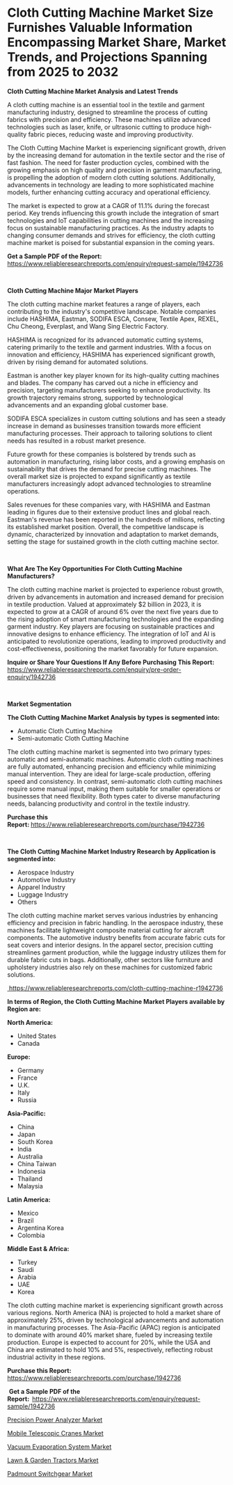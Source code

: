 <p><h1>Cloth Cutting Machine Market Size Furnishes Valuable Information Encompassing Market Share, Market Trends, and Projections Spanning from 2025 to 2032</h1></p><p><strong>Cloth Cutting Machine Market Analysis and Latest Trends</strong></p>
<p><p>A cloth cutting machine is an essential tool in the textile and garment manufacturing industry, designed to streamline the process of cutting fabrics with precision and efficiency. These machines utilize advanced technologies such as laser, knife, or ultrasonic cutting to produce high-quality fabric pieces, reducing waste and improving productivity.</p><p>The Cloth Cutting Machine Market is experiencing significant growth, driven by the increasing demand for automation in the textile sector and the rise of fast fashion. The need for faster production cycles, combined with the growing emphasis on high quality and precision in garment manufacturing, is propelling the adoption of modern cloth cutting solutions. Additionally, advancements in technology are leading to more sophisticated machine models, further enhancing cutting accuracy and operational efficiency.</p><p>The market is expected to grow at a CAGR of 11.1% during the forecast period. Key trends influencing this growth include the integration of smart technologies and IoT capabilities in cutting machines and the increasing focus on sustainable manufacturing practices. As the industry adapts to changing consumer demands and strives for efficiency, the cloth cutting machine market is poised for substantial expansion in the coming years.</p></p>
<p><strong>Get a Sample PDF of the Report:&nbsp;</strong> <a href="https://www.reliableresearchreports.com/enquiry/request-sample/1942736?utm_campaign=102&utm_medium=2&utm_source=Github&utm_content=ia&utm_term=16022025&utm_id=cloth-cutting-machine">https://www.reliableresearchreports.com/enquiry/request-sample/1942736</a></p>
<p>&nbsp;</p>
<p><strong>Cloth Cutting Machine Major Market Players</strong></p>
<p><p>The cloth cutting machine market features a range of players, each contributing to the industry's competitive landscape. Notable companies include HASHIMA, Eastman, SODIFA ESCA, Consew, Textile Apex, REXEL, Chu Cheong, Everplast, and Wang Sing Electric Factory. </p><p>HASHIMA is recognized for its advanced automatic cutting systems, catering primarily to the textile and garment industries. With a focus on innovation and efficiency, HASHIMA has experienced significant growth, driven by rising demand for automated solutions.</p><p>Eastman is another key player known for its high-quality cutting machines and blades. The company has carved out a niche in efficiency and precision, targeting manufacturers seeking to enhance productivity. Its growth trajectory remains strong, supported by technological advancements and an expanding global customer base.</p><p>SODIFA ESCA specializes in custom cutting solutions and has seen a steady increase in demand as businesses transition towards more efficient manufacturing processes. Their approach to tailoring solutions to client needs has resulted in a robust market presence.</p><p>Future growth for these companies is bolstered by trends such as automation in manufacturing, rising labor costs, and a growing emphasis on sustainability that drives the demand for precise cutting machines. The overall market size is projected to expand significantly as textile manufacturers increasingly adopt advanced technologies to streamline operations.</p><p>Sales revenues for these companies vary, with HASHIMA and Eastman leading in figures due to their extensive product lines and global reach. Eastman's revenue has been reported in the hundreds of millions, reflecting its established market position. Overall, the competitive landscape is dynamic, characterized by innovation and adaptation to market demands, setting the stage for sustained growth in the cloth cutting machine sector.</p></p>
<p>&nbsp;</p>
<p><strong>What Are The Key Opportunities For Cloth Cutting Machine Manufacturers?</strong></p>
<p><p>The cloth cutting machine market is projected to experience robust growth, driven by advancements in automation and increased demand for precision in textile production. Valued at approximately $2 billion in 2023, it is expected to grow at a CAGR of around 6% over the next five years due to the rising adoption of smart manufacturing technologies and the expanding garment industry. Key players are focusing on sustainable practices and innovative designs to enhance efficiency. The integration of IoT and AI is anticipated to revolutionize operations, leading to improved productivity and cost-effectiveness, positioning the market favorably for future expansion.</p></p>
<p><strong>Inquire or Share Your Questions If Any Before Purchasing This Report:</strong> <a href="https://www.reliableresearchreports.com/enquiry/pre-order-enquiry/1942736?utm_campaign=102&utm_medium=2&utm_source=Github&utm_content=ia&utm_term=16022025&utm_id=cloth-cutting-machine">https://www.reliableresearchreports.com/enquiry/pre-order-enquiry/1942736</a></p>
<p>&nbsp;</p>
<p><strong>Market Segmentation</strong></p>
<p><strong>The Cloth Cutting Machine Market Analysis by types is segmented into:</strong></p>
<p><ul><li>Automatic Cloth Cutting Machine</li><li>Semi-automatic Cloth Cutting Machine</li></ul></p>
<p><p>The cloth cutting machine market is segmented into two primary types: automatic and semi-automatic machines. Automatic cloth cutting machines are fully automated, enhancing precision and efficiency while minimizing manual intervention. They are ideal for large-scale production, offering speed and consistency. In contrast, semi-automatic cloth cutting machines require some manual input, making them suitable for smaller operations or businesses that need flexibility. Both types cater to diverse manufacturing needs, balancing productivity and control in the textile industry.</p></p>
<p><strong>Purchase this Report:&nbsp;</strong><a href="https://www.reliableresearchreports.com/purchase/1942736?utm_campaign=102&utm_medium=2&utm_source=Github&utm_content=ia&utm_term=16022025&utm_id=cloth-cutting-machine">https://www.reliableresearchreports.com/purchase/1942736</a></p>
<p>&nbsp;</p>
<p><strong>The Cloth Cutting Machine Market Industry Research by Application is segmented into:</strong></p>
<p><ul><li>Aerospace Industry</li><li>Automotive Industry</li><li>Apparel Industry</li><li>Luggage Industry</li><li>Others</li></ul></p>
<p><p>The cloth cutting machine market serves various industries by enhancing efficiency and precision in fabric handling. In the aerospace industry, these machines facilitate lightweight composite material cutting for aircraft components. The automotive industry benefits from accurate fabric cuts for seat covers and interior designs. In the apparel sector, precision cutting streamlines garment production, while the luggage industry utilizes them for durable fabric cuts in bags. Additionally, other sectors like furniture and upholstery industries also rely on these machines for customized fabric solutions.</p></p>
<p><a href="https://www.reliableresearchreports.com/cloth-cutting-machine-r1942736?utm_campaign=102&utm_medium=2&utm_source=Github&utm_content=ia&utm_term=16022025&utm_id=cloth-cutting-machine">&nbsp;https://www.reliableresearchreports.com/cloth-cutting-machine-r1942736</a></p>
<p><strong>In terms of Region, the Cloth Cutting Machine Market Players available by Region are:</strong></p>
<p>
    <p> <strong> North America: </strong>
        <ul>
            <li>United States</li>
            <li>Canada</li>
        </ul>
        </p> 
    <p> <strong> Europe: </strong>
        <ul>
            <li>Germany</li>
            <li>France</li>
            <li>U.K.</li>
            <li>Italy</li>
            <li>Russia</li>
        </ul>
        </p> 
    <p> <strong> Asia-Pacific: </strong>
        <ul>
            <li>China</li>
            <li>Japan</li>
            <li>South Korea</li>
            <li>India</li>
            <li>Australia</li>
            <li>China Taiwan</li>
            <li>Indonesia</li>
            <li>Thailand</li>
            <li>Malaysia</li>
        </ul>
        </p> 
    <p> <strong> Latin America: </strong>
        <ul>
            <li>Mexico</li>
            <li>Brazil</li>
            <li>Argentina Korea</li>
            <li>Colombia</li>
        </ul>
        </p> 
    <p> <strong> Middle East & Africa: </strong>
        <ul>
            <li>Turkey</li>
            <li>Saudi</li>
            <li>Arabia</li>
            <li>UAE</li>
            <li>Korea</li>
        </ul>
    </p>
    </p>
<p><p>The cloth cutting machine market is experiencing significant growth across various regions. North America (NA) is projected to hold a market share of approximately 25%, driven by technological advancements and automation in manufacturing processes. The Asia-Pacific (APAC) region is anticipated to dominate with around 40% market share, fueled by increasing textile production. Europe is expected to account for 20%, while the USA and China are estimated to hold 10% and 5%, respectively, reflecting robust industrial activity in these regions.</p></p>
<p><strong>Purchase this Report: </strong><a href="https://www.reliableresearchreports.com/purchase/1942736?utm_campaign=102&utm_medium=2&utm_source=Github&utm_content=ia&utm_term=16022025&utm_id=cloth-cutting-machine">https://www.reliableresearchreports.com/purchase/1942736</a></p>
<p>&nbsp;<strong>Get a Sample PDF of the Report:&nbsp;&nbsp;</strong><a href="https://www.reliableresearchreports.com/enquiry/request-sample/1942736?utm_campaign=102&utm_medium=2&utm_source=Github&utm_content=ia&utm_term=16022025&utm_id=cloth-cutting-machine">https://www.reliableresearchreports.com/enquiry/request-sample/1942736</a></p>
<p><strong></strong></p>
<p><p><a href="https://github.com/gamuoodhub/Market-Research-Report-List-1/blob/main/precision-power-analyzer-market.md?utm_campaign=102&utm_medium=2&utm_source=Github&utm_content=ia&utm_term=16022025&utm_id=cloth-cutting-machine">Precision Power Analyzer Market</a></p><p><a href="https://github.com/boysabotzoc/Market-Research-Report-List-1/blob/main/mobile-telescopic-cranes-market.md?utm_campaign=102&utm_medium=2&utm_source=Github&utm_content=ia&utm_term=16022025&utm_id=cloth-cutting-machine">Mobile Telescopic Cranes Market</a></p><p><a href="https://github.com/sadimsamid/Market-Research-Report-List-1/blob/main/vacuum-evaporation-system-market.md?utm_campaign=102&utm_medium=2&utm_source=Github&utm_content=ia&utm_term=16022025&utm_id=cloth-cutting-machine">Vacuum Evaporation System Market</a></p><p><a href="https://github.com/penecorodz74/Market-Research-Report-List-1/blob/main/lawn-garden-tractors-market.md?utm_campaign=102&utm_medium=2&utm_source=Github&utm_content=ia&utm_term=16022025&utm_id=cloth-cutting-machine">Lawn & Garden Tractors Market</a></p><p><a href="https://github.com/aistraasinyo/Market-Research-Report-List-1/blob/main/padmount-switchgear-market.md?utm_campaign=102&utm_medium=2&utm_source=Github&utm_content=ia&utm_term=16022025&utm_id=cloth-cutting-machine">Padmount Switchgear Market</a></p></p>